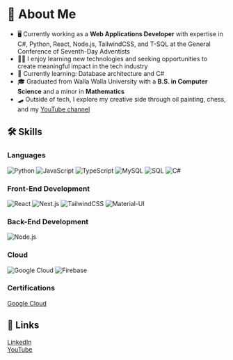 # 🚀 About Me

- 🖥 Currently working as a **Web Applications Developer** with expertise in C#, Python, React, Node.js, TailwindCSS, and T-SQL at the General Conference of Seventh-Day Adventists
- 👨‍💻 I enjoy learning new technologies and seeking opportunities to create meaningful impact in the tech industry
- 🌱 Currently learning: Database architecture and C#
- 🎓 Graduated from Walla Walla University with a **B.S. in Computer Science** and a minor in **Mathematics**
- 🛹 Outside of tech, I explore my creative side through oil painting, chess, and my [YouTube channel](https://www.youtube.com/@ScienceTime)

## 🛠️ Skills

### Languages
![Python](https://img.shields.io/badge/Python-3776AB?style=for-the-badge&logo=python&logoColor=white)
![JavaScript](https://img.shields.io/badge/JavaScript-F7DF1E?style=for-the-badge&logo=javascript&logoColor=black)
![TypeScript](https://img.shields.io/badge/TypeScript-007ACC?style=for-the-badge&logo=typescript&logoColor=white)
![MySQL](https://img.shields.io/badge/MySQL-4479A1?style=for-the-badge&logo=mysql&logoColor=white)
![SQL](https://img.shields.io/badge/SQL-4479A1?style=for-the-badge&logo=sql&logoColor=white)
![C#](https://img.shields.io/badge/C%23-239120?style=for-the-badge&logo=c-sharp&logoColor=white)

### Front-End Development
![React](https://img.shields.io/badge/React-20232A?style=for-the-badge&logo=react&logoColor=61DAFB)
![Next.js](https://img.shields.io/badge/Next.js-000000?style=for-the-badge&logo=next.js&logoColor=white)
![TailwindCSS](https://img.shields.io/badge/Tailwind_CSS-38B2AC?style=for-the-badge&logo=tailwind-css&logoColor=white)
![Material-UI](https://img.shields.io/badge/Material--UI-0081CB?style=for-the-badge&logo=material-ui&logoColor=white)

### Back-End Development
![Node.js](https://img.shields.io/badge/Node.js-339933?style=for-the-badge&logo=node.js&logoColor=white)

### Cloud
![Google Cloud](https://img.shields.io/badge/Google_Cloud-4285F4?style=for-the-badge&logo=google-cloud&logoColor=white)
![Firebase](https://img.shields.io/badge/Firebase-FFCA28?style=for-the-badge&logo=firebase&logoColor=black)

### Certifications
[Google Cloud](https://www.cloudskillsboost.google/public_profiles/96ad637f-cef7-476d-8028-cca73d1b9f97)

## 🔗 Links
[LinkedIn](https://www.linkedin.com/in/samuel-s-hernandez)  
[YouTube](https://www.youtube.com/@ScienceTime/)
